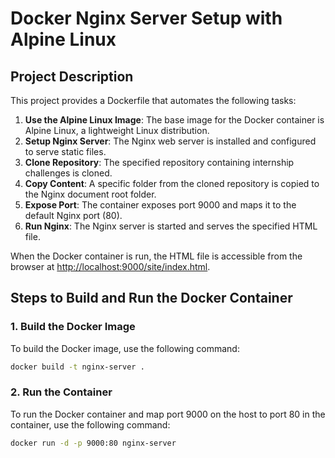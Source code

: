 # Docker Nginx Server Setup with Alpine Linux

## Project Description

This project provides a Dockerfile that automates the following tasks:

1. **Use the Alpine Linux Image**: The base image for the Docker container is Alpine Linux, a lightweight Linux distribution.
2. **Setup Nginx Server**: The Nginx web server is installed and configured to serve static files.
3. **Clone Repository**: The specified repository containing internship challenges is cloned.
4. **Copy Content**: A specific folder from the cloned repository is copied to the Nginx document root folder.
5. **Expose Port**: The container exposes port 9000 and maps it to the default Nginx port (80).
6. **Run Nginx**: The Nginx server is started and serves the specified HTML file.

When the Docker container is run, the HTML file is accessible from the browser at [http://localhost:9000/site/index.html](http://localhost:9000/site/index.html).

## Steps to Build and Run the Docker Container

### 1. Build the Docker Image

To build the Docker image, use the following command:

```sh
docker build -t nginx-server .
```

### 2. Run the Container

To run the Docker container and map port 9000 on the host to port 80 in the container, use the following command:

```sh
docker run -d -p 9000:80 nginx-server
```



